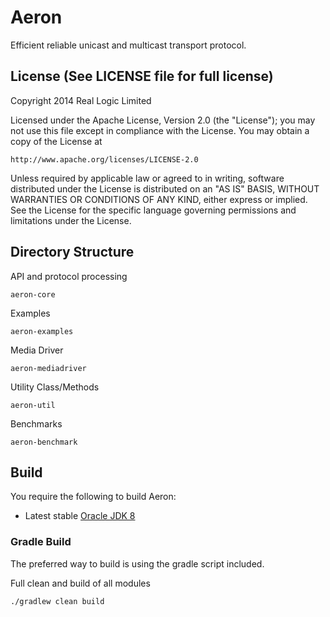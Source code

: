 Aeron
=====

Efficient reliable unicast and multicast transport protocol.

License (See LICENSE file for full license)
-------------------------------------------
Copyright 2014 Real Logic Limited

Licensed under the Apache License, Version 2.0 (the "License");
you may not use this file except in compliance with the License.
You may obtain a copy of the License at

    http://www.apache.org/licenses/LICENSE-2.0

Unless required by applicable law or agreed to in writing, software
distributed under the License is distributed on an "AS IS" BASIS,
WITHOUT WARRANTIES OR CONDITIONS OF ANY KIND, either express or implied.
See the License for the specific language governing permissions and
limitations under the License.

Directory Structure
-------------------

API and protocol processing

    aeron-core

Examples

    aeron-examples

Media Driver

    aeron-mediadriver

Utility Class/Methods

    aeron-util

Benchmarks

    aeron-benchmark

Build
-----

You require the following to build Aeron:

* Latest stable [Oracle JDK 8](http://www.oracle.com/technetwork/java/)

### Gradle Build

The preferred way to build is using the gradle script included.

Full clean and build of all modules

    ./gradlew clean build
